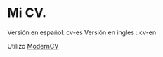 # Mi CV.

Versión en español: cv-es
Versión en ingles : cv-en

Utilizo [ModernCV](https://www.ctan.org/pkg/moderncv)
